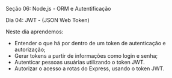 Seção 06: Node,js - ORM e Autentificação

Dia 04: JWT - (JSON Web Token)

Neste dia aprendemos: 
- Entender o que há por dentro de um token de autenticação e autorização; 
- Gerar tokens a partir de informações como login e senha; 
- Autenticar pessoas usuárias utilizando o token JWT. 
- Autorizar o acesso a rotas do Express, usando o token JWT. 

